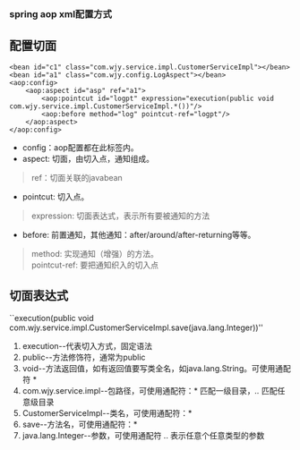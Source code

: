 ### spring aop xml配置方式
## 配置切面
    <bean id="c1" class="com.wjy.service.impl.CustomerServiceImpl"></bean>
    <bean id="a1" class="com.wjy.config.LogAspect"></bean>
    <aop:config>
        <aop:aspect id="asp" ref="a1">
            <aop:pointcut id="logpt" expression="execution(public void com.wjy.service.impl.CustomerServiceImpl.*())"/>
            <aop:before method="log" pointcut-ref="logpt"/>
        </aop:aspect>
    </aop:config>
* config：aop配置都在此标签内。
* aspect: 切面，由切入点，通知组成。
> ref：切面关联的javabean
* pointcut: 切入点。
> expression: 切面表达式，表示所有要被通知的方法
* before: 前置通知，其他通知：after/around/after-returning等等。
> method: 实现通知（增强）的方法。  
> pointcut-ref: 要把通知织入的切入点
## 切面表达式
``execution(public void com.wjy.service.impl.CustomerServiceImpl.save(java.lang.Integer))''
1. execution--代表切入方式，固定语法
2. public--方法修饰符，通常为public
3. void--方法返回值，如有返回值要写类全名，如java.lang.String。可使用通配符 *
4. com.wjy.service.impl--包路径，可使用通配符：* 匹配一级目录，*..* 匹配任意级目录
5. CustomerServiceImpl--类名，可使用通配符：*
6. save--方法名，可使用通配符：*
7. java.lang.Integer--参数，可使用通配符 .. 表示任意个任意类型的参数
